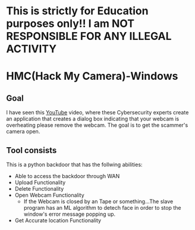 # This is strictly for Education purposes only!! I am NOT RESPONSIBLE FOR ANY ILLEGAL ACTIVITY

# HMC(Hack My Camera)-Windows

## Goal
I have seen this [YouTube](https://youtu.be/-R_2JtpSx4A?si=BrFB0I43KL136kvF&t=112) video, where these Cybersecurity experts create an application that creates a dialog box indicating that your webcam is overheating please remove the webcam. The goal is to get the scammer's camera open.

## Tool consists
This is a python backdoor that has the follwing abilities:
- Able to access the backdoor through WAN
- Upload Functionality
- Delete Functionality
- Open Webcam Functionality
    - If the Webcam is closed by an Tape or something...The slave program has an ML algorithm to detech face in order to stop the window's error message popping 
      up.
- Get Accurate location Functionality
